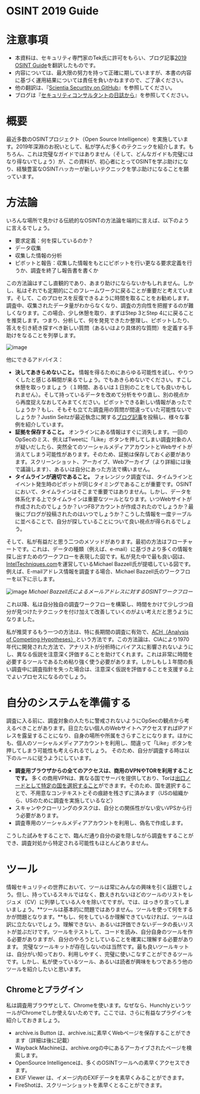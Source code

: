 OSINT 2019 Guide
====

# 注意事項
- 本資料は、セキュリティ専門家のTek氏に許可をもらい、ブログ記事[2019 OSINT Guide](https://www.randhome.io/blog/2019/01/05/2019-osint-guide/)を翻訳したものです。
- 内容については、最大限の努力を持って正確に期していますが、本書の内容に基づく運用結果については責任を負いかねますので、ご了承ください。
- 他の翻訳は、『[Scientia Securtity on GitHub](https://scientia-security.github.io/)』を参照してください。
- ブログは『[セキュリティコンサルタントの日誌から](https://www.scientia-security.org/)』を参照してください。

# 概要
最近多数のOSINTプロジェクト（Open Source Intelligence）を実施しています。2019年深淵のお祝いとして、私が学んだ多くのテクニックを紹介します。もちろん、これは完璧なガイドではありません（そして、どんなガイドも完璧にはなり得ないでしょう）が、この資料が、初心者にとってOSINTを学ぶ助けになり、経験豊富なOSINTハッカーが新しいテクニックを学ぶ助けになることを願っています。

# 方法論
いろんな場所で見かける伝統的なOSINTの方法論を端的に言えば、以下のように言えるでしょう。
- 要求定義：何を探しているのか？
- データ収集
- 収集した情報の分析
- ピボットと報告：収集した情報をもとにピボットを行い更なる要求定義を行うか、調査を終了し報告書を書くか

この方法論はすこし直観的であり、あまり助けにならないかもしれません。しかし、私はそれでも定期的にこのフレームワークに戻ることが重要だと考えています。そして、このプロセスを反復できるように時間を取ることをお勧めします。調査中、収集されたデータ量がわからなくなり、調査の方向性を把握するのが難しくなります。この場合、少し休憩を取り、まずはStep 3とStep 4にに戻ることを推奨します。つまり、分析して、何を発見できたか整理し、ピボットしたり、答えを引き続き探すべき新しい質問（あるいはより具体的な質問）を定義する手助けをなることを列挙します。


![image](https://user-images.githubusercontent.com/23012571/52159164-b5bced00-26e3-11e9-9ae3-3a273463ed32.png)


他にできるアドバイス：
* **決してあきらめないこと。** 情報を得るためにあらゆる可能性を試し、やりつくしたと感じる瞬間が来るでしょう。でもあきらめないでください。すこし休憩を取っりましょう（１時間、あるいは１日別のことをしても良いかもしれません）。そして持っているデータを改めて分析をやり直し、別の視点から再度捉えなおしてみまてください。ピボットできる新しい情報があったでしょうか？もし、そもそも立てた調査用の質問が間違っていた可能性ないでしょうか？Justin Seitzが最近執念に関する[ブログ記事](https://medium.com/@hunchly/osint-tenacity-hunchly-89727adc471a)を投稿し、様々な事例を紹介しています。
* **証拠を保存すること。** オンラインにある情報はすぐに消失します。一回のOpSecのミス、例えばTweetに「Like」ボタンを押してしまい調査対象の人が疑いだしたら、突然全てのソーシャルメディアアカウントとWebサイトが消えてしまう可能性があります。そのため、証拠は保存しておく必要があります。スクリーンショット、アーカイブ、Webアーカイブ（より詳細には後で議論します）、あるいは自分にあった方法で構いません。
* **タイムラインが適切であること。** フォレンジック調査では、タイムラインとイベント発生時のピボットが同じタイミングであることが重要です。OSINTにおいて、タイムラインはそこまで重要ではありません。しかし、データを体系化する上でタイムラインは重要なツールとなります。いつWebサイトが作成されたのでしょうか？いつFBアカウントが作成されたのでしょうか？最後にブログが投稿されたのはいつでしょうか？こうした情報を一度テーブルに並べることで、自分が探していることについて良い視点が得られるでしょう。

そして、私が有益だと思う二つのメソッドがあります。最初の方法はフローチャートです。これは、データの種類（例えば、e-mail）に基づきより多くの情報を探し出すためのワークフローを表現した図です。私が見た中で最も良い図は、[IntelTechniques.com](https://inteltechniques.com/blog/2018/03/06/updated-osint-flowcharts/)を運営しているMichael Bazzell氏が提唱している図です。例えば、E-mailアドレス情報を調査する場合、Michael Bazzell氏のワークフローを以下に示します。

![image](https://user-images.githubusercontent.com/23012571/52159251-bb670280-26e4-11e9-9c4e-ff08b9368ab8.png)
*Michael Bazzell氏によるメールアドレスに対するOSINTワークフロー*


これ以降、私は自分独自の調査ワークフローを構築し、時間をかけて少しづつ自分が見つけたテクニックを付け加えて改善していくのがよい考えだと思うようになりました。

私が推奨するもう一つの方法は、特に長期間の調査に有効で、[ACH（Analysis of Competing Hypotheses）](https://en.wikipedia.org/wiki/Analysis_of_competing_hypotheses)という方法です。この方法論は、CIAにより1970年代に開発された方法で、アナリストが分析時にバイアスに影響されないようにし、異なる仮説を注意深く評価することを助けてくれます。これは非常に時間を必要するツールであるため粘り強く使う必要があります。しかしもし１年間の長い調査中に調査指針を失った場合は、注意深く仮説を評価することを支援する上でよいプロセスになるのでしょう。

# 自分のシステムを準備する
調査に入る前に、調査対象の人たちに警戒されないようにOpSecの観点から考えるべきことがあります。目立たない個人のWebサイトへアクセスすればIPアドレスを露呈することになり、自身の場所や所属をさらすことになります。ほかにも、個人のソーシャルメディアアカウントを利用し、間違って「Like」ボタンを押してしまう可能性も考えられるでしょう。
そのため、自分が調査する時は以下のルールに従うようにしています。
* **調査用ブラウザからの全てのアクセスは、商用のVPNやTORを利用することです。** 多くの商用VPNは、異なる国でサーバを提供しており、Torは[出口ノードとして特定の国を選択すること](https://www.wikihow.com/Set-a-Specific-Country-in-a-Tor-Browser)ができます。そのため、国を選択することで、不用意なコンテキストとその痕跡を残さずに済みます（USの組織から、USのために調査を実施しているなど）
* スキャンやクローリングのタスクは、自分との関係性がない安いVPSから行う必要があります。
* 調査専用のソーシャルメディアアカウントを利用し、偽名で作成します。

こうした試みをすることで、臨んだ通り自分の姿を隠しながら調査をすることができ、調査対処から特定される可能性もほとんどありません。

# ツール
情報セキュリティの世界において、ツールは常にみんなの興味を引く話題でしょう。但し、持っているスキルではなく、数えきれないほどのツールのリストをレジュメ（CV）に列挙している人々を除いてですが。では、はっきり言ってしまいましょう。**ツールは基本的に問題ではありません。ツールを使って何をするかが問題となります。**もし、何をしているか理解できていなければ、ツールは訳に立たないでしょう。理解できない、あるいは評価できないデータの長いリストが並ぶだけです。ツールをテストして、コードを読み、自分自身のツールを作る必要がありますが、自分のやろうとしていることを確実に理解する必要があります。
完璧なツールキットが存在しないのは当然です。最も良いツールキットは、自分がい知っており、利用しやすく、完璧に使いこなすことができるツールです。しかし、私が使っているツール、あるいは読者が興味をもつであろう他のツールを紹介したいと思います。

## Chromeとプラグイン
私は調査用ブラウザとして、Chromeを使います。なぜなら、HunchlyというツールがChromeでしか使えないためです。ここでは、さらに有益なプラグインを紹介しておきましょう。
* archive.is Button は、archive.isに素早くWebページを保存することができます（詳細は後に記載）
* Wayback Machineは、archive.orgの中にあるアーカイブされたページを検索します。
* OpenSource Intelligenceは、多くのOSINTツールへの素早くアクセスできます。
* EXIF Viewer は、イメージ内のEXIFデータを素早くみることができます。
* FireShotは、スクリーンショットを素早くとることができます。
